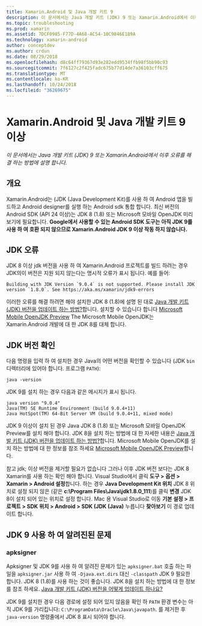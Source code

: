 ```yaml
---
title: Xamarin.Android 및 Java 개발 키트 9
description: 이 문서에서는 Java 개발 키트 (JDK) 9 또는 Xamarin.Android에서 이후 오류를 해결 하는 방법에 설명 합니다.
ms.topic: troubleshooting
ms.prod: xamarin
ms.assetid: 7DCF0985-F77D-4A68-AC54-10C9846E189A
ms.technology: xamarin-android
author: conceptdev
ms.author: crdun
ms.date: 08/29/2018
ms.openlocfilehash: d8c64ff79367d93e282edd9534ffb98f5bb90c93
ms.sourcegitcommit: 7f6127c2f425fadc675b77d14de7a36103cff675
ms.translationtype: MT
ms.contentlocale: ko-KR
ms.lasthandoff: 10/24/2018
ms.locfileid: "36269675"
---
```

# <a name="xamarinandroid-and-java-development-kit-9-or-later"></a>Xamarin.Android 및 Java 개발 키트 9 이상

_이 문서에서는 Java 개발 키트 (JDK) 9 또는 Xamarin.Android에서 이후 오류를 해결 하는 방법에 설명 합니다._


## <a name="overview"></a>개요

Xamarin.Android는 (JDK (Java Development Kit)를 사용 하 여 Android 앱을 빌드하고 Android designer를 실행 하는 Android sdk 통합 합니다. 최신 버전의 Android SDK (API 24 이상)는 JDK 8 (1.8) 또는 Microsoft 모바일 OpenJDK 미리 보기에 필요합니다. **Google에서 사용할 수 있는 Android SDK 도구는 아직 JDK 9를 사용 하 여 호환 되지 않으므로 Xamarin.Android JDK 9 이상 작동 하지 않습니다.**

## <a name="jdk-errors"></a>JDK 오류

JDK 8 이상 jdk 버전을 사용 하 여 Xamarin.Android 프로젝트를 빌드 하려는 경우 JDK의이 버전은 지원 되지 않는다는 명시적 오류가 표시 됩니다. 예를 들어:

```shell
Building with JDK Version `9.0.4` is not supported. Please install JDK version `1.8.0`. See https://aka.ms/xamarin/jdk9-errors  
```

이러한 오류를 해결 하려면 해야 설치한 JDK 8 (1.8)에 설명 된 대로 [Java 개발 키트 (JDK) 버전을 업데이트 하는 방법?](~/android/troubleshooting/questions/update-jdk.md)합니다.
설치할 수 있습니다 합니다 [Microsoft Mobile OpenJDK Preview](~/android/get-started/installation/openjdk.md) The Microsoft Mobile OpenJDK는 Xamarin.Android 개발에 대 한 JDK 8를 대체 합니다.


## <a name="checking-the-jdk-version"></a>JDK 버전 확인

다음 명령을 입력 하 여 설치한 경우 Java의 어떤 버전을 확인할 수 있습니다 (JDK `bin` 디렉터리에 있어야 합니다. 프로그램 `PATH`):

```shell
java -version
```

JDK 9를 설치 하는 경우 다음과 같은 메시지가 표시 됩니다.

```shell
java version "9.0.4"
Java(TM) SE Runtime Environment (build 9.0.4+11)
Java HotSpot(TM) 64-Bit Server VM (build 9.0.4+11, mixed mode)
```

JDK 9 이상이 설치 된 경우 Java JDK 8 (1.8) 또는 Microsoft 모바일 OpenJDK Preview를 설치 해야 합니다. JDK 8을 설치 하는 방법에 대 한 자세한 내용은 [Java 개발 키트 (JDK) 버전을 업데이트 하는 방법?](~/android/troubleshooting/questions/update-jdk.md)합니다. Microsoft Mobile OpenJDK를 설치 하는 방법에 대 한 정보를 참조 하세요 [Microsoft Mobile OpenJDK Preview](~/android/get-started/installation/openjdk.md)합니다.

참고 jdk; 이상 버전을 제거할 필요가 없습니다 그러나 이후 JDK 버전 보다는 JDK 8 Xamarin를 사용 하는 확인 해야 합니다. Visual Studio에서 클릭 **도구 > 옵션 > Xamarin > Android 설정**합니다. 하는 경우 **Java Development Kit 위치** JDK 8 위치로 설정 되지 않은 (같은 **c:\\Program Files\\Java\\jdk1.8.0_111**)를 클릭 **변경**  JDK 8이 설치 되어 있는 위치로 설정 합니다. Mac 용 Visual Studio로 이동 **기본 설정 > 프로젝트 > SDK 위치 > Android > SDK (JDK (Java)** 누릅니다 **찾아보기** 이 경로 업데이트 합니다.

## <a name="known-issues-with-jdk-9"></a>JDK 9 사용 하 여 알려진된 문제

### <a name="apksigner"></a>apksigner

Apksigner 및 JDK 9를 사용 하 여 알려진 문제가 있는 `apksigner.bat` 호출 하는 파일을 `apksigner.jar` 사용 하 여 `-Djava.ext.dirs` 대신 `-classpath` JDK 9 필요한 합니다. JDK 8 (1.8)를 사용 하는 것이 좋습니다. JDK 8을 설치 하는 방법에 대 한 정보를 참조 하세요. [Java 개발 키트 (JDK) 버전을 어떻게 업데이트 하나요?](~/android/troubleshooting/questions/update-jdk.md)

JDK 9를 설치한 경우 다음 경로에 설정 되어 있지 않음을 확인 하 `PATH` 환경 변수는 아직 JDK 9를 가리킵니다: `C:\ProgramData\Oracle\Java\javapath`. 를 제거한 후 `java-version` 명령줄에서 JDK 8 표시 되어야 합니다.

